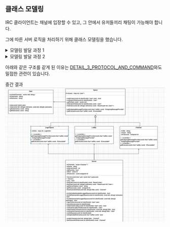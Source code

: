 


## 클래스 모델링

IRC 클라이언트는 채널에 입장할 수 있고, 그 안에서 유저들끼리 채팅이 가능해야 합니다.  

그에 따른 서버 로직을 처리하기 위해 클래스 모델링을 했습니다.  



<details> 
    <summary>모델링 발달 과정 1</summary>

서버 및 다수의 채널과 다수의 유저 포함하기 위해 아래와 같은 구조를 만들었습니다.  

<p align="center">
  <img src="Images/firstModeling.png" width="45%">
  <img src="Images/firstStructure.png" width="45%">
</p>

<br>
<br>

그러나, 이 구조는 유저가 채팅 채널에서 나갔을 때 문제가 됩니다.
유저의 메모리를 어디에 보관해야 합니다. 서버에서 보관해도 되지만, 채널을 조금 더 일반화 시킨다면 더 나은 구조가 되어보입니다.

아래와 같이 Space를 추상화 하여 부모클래스로 만들고, Lobby를 따로 추가했습니다.

채널에서 나가게 되면 Lobby에 입장하게 되고, 기능이 제한됩니다.  

<p align="center">
  <img src="Images/addLobbyDiagram.png" width="45%">
  <img src="Images/addLobby.png" width="45%">
</p>

</details>  

<details> 
    <summary>모델링 발달 과정 2</summary>

아래 왼쪽 그림처럼 유저가 로그인을 시도하려고 합니다.  
이때 패스워드나 올바른 닉네임인지, 중복이 있는지 확인을 해야합니다.  Lobby에서 처리하는 것은 상식적으로 올바르지 않다고 판단했습니다.  

이에 따라 오른쪽 그림처럼 loginSpace를 따로 만들었습니다. 
<p align="center">
  <img src="Images/tryLoginUser.png" width="45%">
  <img src="Images/LoginSpace.png" width="45%">
</p>

이후 필요한 메서드들을 추가했습니다.  


</details>  

아래와 같은 구조를 같게 된 이유는 [DETAIL_3_PROTOCOL_AND_COMMAND](../docs/DETAIL_3_PROTOCOL_AND_COMMAND.md)와도 밀접한 관련이 있습니다.  

중간 결과  
![alt text](Images/midResult.png)

